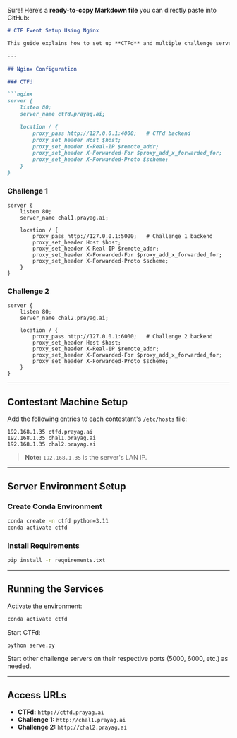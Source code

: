 Sure! Here’s a **ready-to-copy Markdown file** you can directly paste into GitHub:

````markdown
# CTF Event Setup Using Nginx

This guide explains how to set up **CTFd** and multiple challenge servers using **Nginx** on a LAN environment. All contestants will access services through subdomains on the same network.

---

## Nginx Configuration

### CTFd

```nginx
server {
    listen 80;
    server_name ctfd.prayag.ai;

    location / {
        proxy_pass http://127.0.0.1:4000;   # CTFd backend
        proxy_set_header Host $host;
        proxy_set_header X-Real-IP $remote_addr;
        proxy_set_header X-Forwarded-For $proxy_add_x_forwarded_for;
        proxy_set_header X-Forwarded-Proto $scheme;
    }
}
````

### Challenge 1

```nginx
server {
    listen 80;
    server_name chal1.prayag.ai;

    location / {
        proxy_pass http://127.0.0.1:5000;   # Challenge 1 backend
        proxy_set_header Host $host;
        proxy_set_header X-Real-IP $remote_addr;
        proxy_set_header X-Forwarded-For $proxy_add_x_forwarded_for;
        proxy_set_header X-Forwarded-Proto $scheme;
    }
}
```

### Challenge 2

```nginx
server {
    listen 80;
    server_name chal2.prayag.ai;

    location / {
        proxy_pass http://127.0.0.1:6000;   # Challenge 2 backend
        proxy_set_header Host $host;
        proxy_set_header X-Real-IP $remote_addr;
        proxy_set_header X-Forwarded-For $proxy_add_x_forwarded_for;
        proxy_set_header X-Forwarded-Proto $scheme;
    }
}
```

---

## Contestant Machine Setup

Add the following entries to each contestant's `/etc/hosts` file:

```
192.168.1.35 ctfd.prayag.ai
192.168.1.35 chal1.prayag.ai
192.168.1.35 chal2.prayag.ai
```

> **Note:** `192.168.1.35` is the server's LAN IP.

---

## Server Environment Setup

### Create Conda Environment

```bash
conda create -n ctfd python=3.11
conda activate ctfd
```

### Install Requirements

```bash
pip install -r requirements.txt
```

---

## Running the Services

Activate the environment:

```bash
conda activate ctfd
```

Start CTFd:

```bash
python serve.py
```

Start other challenge servers on their respective ports (5000, 6000, etc.) as needed.

---

## Access URLs

* **CTFd:** `http://ctfd.prayag.ai`
* **Challenge 1:** `http://chal1.prayag.ai`
* **Challenge 2:** `http://chal2.prayag.ai`

```

